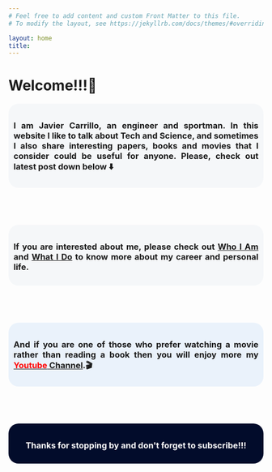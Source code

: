 ```yaml
---
# Feel free to add content and custom Front Matter to this file.
# To modify the layout, see https://jekyllrb.com/docs/themes/#overriding-theme-defaults

layout: home
title: 
---
```


<h1><b>Welcome!!!</b>👋</h1>
<header style="background-color: #F5F7F9; border-radius: 20px; padding: 10px">
<h3 style="text-align: justify">I am Javier Carrillo, an engineer and sportman. In this website I like to talk about <b>Tech</b> and <b>Science</b>, and sometimes I also share interesting papers, books and movies that I consider could be useful for anyone. Please, check out latest post down below ⬇️</h3>
</header>
<br>
<header style="background-color: #F5F7F9; border-radius: 20px; padding: 10px">
<h3 style="text-align: justify">If you are interested about me, please check out <a href="https://jcentercreation.github.io/JekyllPersonalWeb/whoIam"><b>Who I Am</b></a> and <a href="https://jcentercreation.github.io/JekyllPersonalWeb/whatIdo"><b>What I Do</b></a> to know more about my career and personal life.</h3>
</header>
<br>
<header style="background-color: #EAF2FB; border-radius: 20px; padding: 10px">
<h3 style="text-align: justify;">And if you are one of those who prefer watching a movie rather than reading a book then you will enjoy more my <a href="https://www.youtube.com/channel/UCYYS01JxUBwsVUYocGZ9lQw/featured?view_as=subscriber"><b style="color: red">Youtube</b><b> Channel</b></a>.🎬</h3>
</header>
<br>
<script style="align: center" async data-uid="b6b777ef50" src="https://fabulous-maker-8008.ck.page/b6b777ef50/index.js"></script>
<header style="background-color: #020C2B; border-radius: 20px; padding: 10px">
<h3 style="text-align: center; color: white">Thanks for stopping by and don't forget to subscribe!!!</h3>
</header>
<br>
<br>


<!--
    <table align="center" bgcolor="#1E679A" style="border: none; border-radius: 20px; width: 50%"> 
        <tr style="border: none"> 
            <td width="50" style="border: none" align="center">
                <font width="50" color="#FFFFFF" face="arial, verdana, helvetica" style="border: none"> 
                    <h2><b>Don't forget to subscribe to my weekly tech newsletter 💌</b></h2>
                    <section align="center">
                        <form action="https://formspree.io/f/xoqpkyor" method="POST" align="center">
                            <label><input style="font-size: 100%; border: #FFFFFF solid;" size="25" type="text" name="_replyto" placeholder="Your mail here"></label>
                            <br>
                            <button style="font-size: 100%; padding: 10px; font-weight: 700; color: #FFFFFF; background-color: #1E679A; border-radius: 4px; border: solid;" type="submit" face="arial, verdana, helvetica">Subscribe</button>
                        </form>
                    </section>
                    </font>
            </td> 
        </tr> 
    </table>
-->
